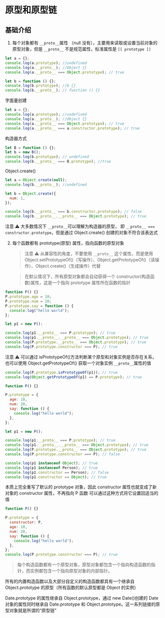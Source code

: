 # 原型和原型链

## 基础介绍

1. 每个对象都有 `__proto__`属性 （null 没有），主要用来读取或设置当前对象的原型对象，但是 `__proto__` 不是规范属性，标准属性是 `[[ prototype ]]`

```js
let a = {};
console.log(a.prototype); //undefined
console.log(a.__proto__); //Object {}
console.log(a.__proto__ === Object.prototype); // true

let b = function () {};
console.log(b.prototype); //b {}
console.log(b.__proto__); // function () {}
```

字面量创建

```js
let a = {};
console.log(a.prototype); //undefined
console.log(a.__proto__); //Object {}
console.log(a.__proto__ === Object.prototype); // true
console.log(a.__proto__ === a.constructor.prototype); // true
```

构造器方式

```js
let B = function () {};
let b = new B();
console.log(b.prototype); // undefined
console.log(b.__proto__ === B.prototype); //true
```

Object.create()

```js
let a = Object.create(null);
console.log(b.__proto__); //undefined

let b = Object.create({
  num: 1,
});

console.log(b.__proto__ === b.constructor.prototype); // false
console.log(b.__proto__.__proto__ === Object.prototype); // true
```

注意 ⚠ 大多数情况下 `__proto__`可以理解为构造器的原型， 即 `__proto__ === constructor.prototype`，但是通过 Object.create() 创建的对象不符合该表达式

2. 每个函数都有 prototype(原型) 属性，指向函数的原型对象

   > 注意 ⚠️ 从兼容性的角度，不要使用 `__proto__` 这个属性，而是使用 Object.setPrototypeOf()（写操作）、Object.getPrototypeOf()（读操作）、Object.create()（生成操作）代替

   > 在默认情况下，所有原型对象都会自动获得一个 constructor(构造函数)属性，这是一个指向 prototype 属性所在函数的指针

```js
function P() {}
P.prototype.age = 18;
P.prototype.num = 20;
P.prototype.say = function () {
  console.log("hello world");
};

let p1 = new P();

console.log(p1.__proto__ === P.prototype); // true
console.log(p1.__proto__.__proto__ === Object.prototype); // true
console.log(P.prototype.__proto__ === Object.prototype); // true
console.log(P.prototype.constructor === P); // true
```

注意 ⚠️ 可以通过 isPrototypeOf()方法判断某个原型和对象实例是否存在关系，也可以使用 Object.getPrototypeOf() 获取一个对象实例 `__proto__`属性的值

```js
console.log(P.prototype.isPrototypeOf(p1)); // true
console.log(Object.getPrototypeOf(p1) == P.prototype); // true
```

```js
function P() {}

P.prototype = {
  age: 18,
  num: 20,
  say: function () {
    console.log("hello world");
  },
};

let p1 = new P();

console.log(p1.__proto__ === P.prototype); // true
console.log(p1.__proto__.__proto__ === Object.prototype); // true
console.log(P.prototype.__proto__ === Object.prototype); // true
console.log(P.prototype.constructor === P); // false

console.log(p1 instanceof Object); // true
console.log(p1 instanceof Person); // true
console.log(p1.constructor == Person); // false
console.log(p1.constructor == Object); // true
```

本质上完全重写了默认的 prototype 对象，因此 constructor 属性也就变成了新对象的 constructor 属性，不再指向 P 函数
可以通过这种方式将它设置回适当的值

```js
function P() {}

P.prototype = {
  constructor: P,
  age: 18,
  num: 20,
  say: function () {
    console.log("hello world");
  },
};
console.log(P.prototype.constructor === P); // true
```

> 每个构造函数都有一个原型对象，原型对象都包含一个指向构造函数的指针，而实例都包含一个指向原型对象的内部指针。

所有的内置构造函数以及大部分自定义的构造函数都具有一个继承自 Object.prototype 的原型（所有函数的默认原型都是 Object 的实例）

Date.prototype 的属性继承自 Object.prototype，通过 new Date()创建的 Date 对象的属性同时继承自 Date.prototype 和 Object.prototype。这一系列链接的原型对象就是所谓的“原型链”
